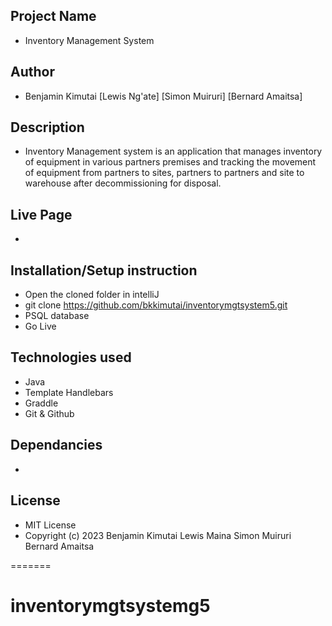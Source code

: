 
## Project Name
 - Inventory Management System

## Author
 - Benjamin Kimutai [Lewis Ng'ate] [Simon Muiruri] [Bernard Amaitsa]

## Description 
 - Inventory Management system is an application that manages inventory of equipment in various partners premises and tracking the movement of equipment from partners to sites, partners to partners and site to warehouse after decommissioning for disposal. 

## Live Page
 - 

## Installation/Setup instruction 
 - Open the cloned folder in intelliJ
 - git clone https://github.com/bkkimutai/inventorymgtsystem5.git
 - PSQL database
 - Go Live

## Technologies used
 - Java
 - Template Handlebars
 - Graddle
 - Git & Github

## Dependancies
 - 

## License
 - MIT License
 - Copyright (c) 2023 Benjamin Kimutai Lewis Maina Simon Muiruri Bernard Amaitsa

=======
# inventorymgtsystemg5

